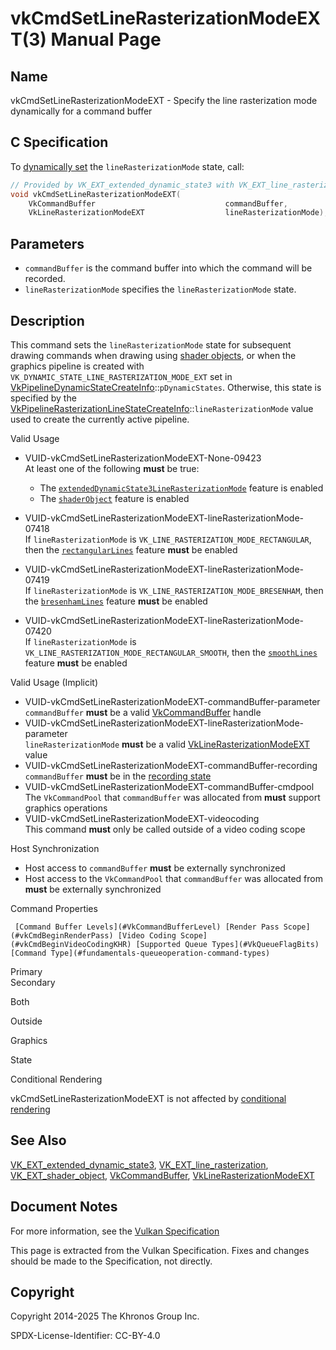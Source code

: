 # vkCmdSetLineRasterizationModeEXT(3) Manual Page

## Name

vkCmdSetLineRasterizationModeEXT - Specify the line rasterization mode dynamically for a command buffer



## [](#_c_specification)C Specification

To [dynamically set](https://registry.khronos.org/vulkan/specs/latest/html/vkspec.html#pipelines-dynamic-state) the `lineRasterizationMode` state, call:

```c++
// Provided by VK_EXT_extended_dynamic_state3 with VK_EXT_line_rasterization, VK_EXT_line_rasterization with VK_EXT_shader_object
void vkCmdSetLineRasterizationModeEXT(
    VkCommandBuffer                             commandBuffer,
    VkLineRasterizationModeEXT                  lineRasterizationMode);
```

## [](#_parameters)Parameters

- `commandBuffer` is the command buffer into which the command will be recorded.
- `lineRasterizationMode` specifies the `lineRasterizationMode` state.

## [](#_description)Description

This command sets the `lineRasterizationMode` state for subsequent drawing commands when drawing using [shader objects](https://registry.khronos.org/vulkan/specs/latest/html/vkspec.html#shaders-objects), or when the graphics pipeline is created with `VK_DYNAMIC_STATE_LINE_RASTERIZATION_MODE_EXT` set in [VkPipelineDynamicStateCreateInfo](https://registry.khronos.org/vulkan/specs/latest/man/html/VkPipelineDynamicStateCreateInfo.html)::`pDynamicStates`. Otherwise, this state is specified by the [VkPipelineRasterizationLineStateCreateInfo](https://registry.khronos.org/vulkan/specs/latest/man/html/VkPipelineRasterizationLineStateCreateInfo.html)::`lineRasterizationMode` value used to create the currently active pipeline.

Valid Usage

- [](#VUID-vkCmdSetLineRasterizationModeEXT-None-09423)VUID-vkCmdSetLineRasterizationModeEXT-None-09423  
  At least one of the following **must** be true:
  
  - The [`extendedDynamicState3LineRasterizationMode`](#features-extendedDynamicState3LineRasterizationMode) feature is enabled
  - The [`shaderObject`](#features-shaderObject) feature is enabled
- [](#VUID-vkCmdSetLineRasterizationModeEXT-lineRasterizationMode-07418)VUID-vkCmdSetLineRasterizationModeEXT-lineRasterizationMode-07418  
  If `lineRasterizationMode` is `VK_LINE_RASTERIZATION_MODE_RECTANGULAR`, then the [`rectangularLines`](https://registry.khronos.org/vulkan/specs/latest/html/vkspec.html#features-rectangularLines) feature **must** be enabled
- [](#VUID-vkCmdSetLineRasterizationModeEXT-lineRasterizationMode-07419)VUID-vkCmdSetLineRasterizationModeEXT-lineRasterizationMode-07419  
  If `lineRasterizationMode` is `VK_LINE_RASTERIZATION_MODE_BRESENHAM`, then the [`bresenhamLines`](https://registry.khronos.org/vulkan/specs/latest/html/vkspec.html#features-bresenhamLines) feature **must** be enabled
- [](#VUID-vkCmdSetLineRasterizationModeEXT-lineRasterizationMode-07420)VUID-vkCmdSetLineRasterizationModeEXT-lineRasterizationMode-07420  
  If `lineRasterizationMode` is `VK_LINE_RASTERIZATION_MODE_RECTANGULAR_SMOOTH`, then the [`smoothLines`](https://registry.khronos.org/vulkan/specs/latest/html/vkspec.html#features-smoothLines) feature **must** be enabled

Valid Usage (Implicit)

- [](#VUID-vkCmdSetLineRasterizationModeEXT-commandBuffer-parameter)VUID-vkCmdSetLineRasterizationModeEXT-commandBuffer-parameter  
  `commandBuffer` **must** be a valid [VkCommandBuffer](https://registry.khronos.org/vulkan/specs/latest/man/html/VkCommandBuffer.html) handle
- [](#VUID-vkCmdSetLineRasterizationModeEXT-lineRasterizationMode-parameter)VUID-vkCmdSetLineRasterizationModeEXT-lineRasterizationMode-parameter  
  `lineRasterizationMode` **must** be a valid [VkLineRasterizationModeEXT](https://registry.khronos.org/vulkan/specs/latest/man/html/VkLineRasterizationModeEXT.html) value
- [](#VUID-vkCmdSetLineRasterizationModeEXT-commandBuffer-recording)VUID-vkCmdSetLineRasterizationModeEXT-commandBuffer-recording  
  `commandBuffer` **must** be in the [recording state](#commandbuffers-lifecycle)
- [](#VUID-vkCmdSetLineRasterizationModeEXT-commandBuffer-cmdpool)VUID-vkCmdSetLineRasterizationModeEXT-commandBuffer-cmdpool  
  The `VkCommandPool` that `commandBuffer` was allocated from **must** support graphics operations
- [](#VUID-vkCmdSetLineRasterizationModeEXT-videocoding)VUID-vkCmdSetLineRasterizationModeEXT-videocoding  
  This command **must** only be called outside of a video coding scope

Host Synchronization

- Host access to `commandBuffer` **must** be externally synchronized
- Host access to the `VkCommandPool` that `commandBuffer` was allocated from **must** be externally synchronized

Command Properties

     [Command Buffer Levels](#VkCommandBufferLevel) [Render Pass Scope](#vkCmdBeginRenderPass) [Video Coding Scope](#vkCmdBeginVideoCodingKHR) [Supported Queue Types](#VkQueueFlagBits) [Command Type](#fundamentals-queueoperation-command-types)

Primary  
Secondary

Both

Outside

Graphics

State

Conditional Rendering

vkCmdSetLineRasterizationModeEXT is not affected by [conditional rendering](#drawing-conditional-rendering)

## [](#_see_also)See Also

[VK\_EXT\_extended\_dynamic\_state3](https://registry.khronos.org/vulkan/specs/latest/man/html/VK_EXT_extended_dynamic_state3.html), [VK\_EXT\_line\_rasterization](https://registry.khronos.org/vulkan/specs/latest/man/html/VK_EXT_line_rasterization.html), [VK\_EXT\_shader\_object](https://registry.khronos.org/vulkan/specs/latest/man/html/VK_EXT_shader_object.html), [VkCommandBuffer](https://registry.khronos.org/vulkan/specs/latest/man/html/VkCommandBuffer.html), [VkLineRasterizationModeEXT](https://registry.khronos.org/vulkan/specs/latest/man/html/VkLineRasterizationModeEXT.html)

## [](#_document_notes)Document Notes

For more information, see the [Vulkan Specification](https://registry.khronos.org/vulkan/specs/latest/html/vkspec.html#vkCmdSetLineRasterizationModeEXT)

This page is extracted from the Vulkan Specification. Fixes and changes should be made to the Specification, not directly.

## [](#_copyright)Copyright

Copyright 2014-2025 The Khronos Group Inc.

SPDX-License-Identifier: CC-BY-4.0